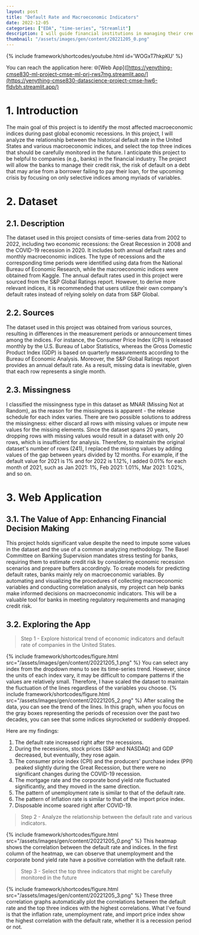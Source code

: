 ```yaml
---
layout: post
title: "Default Rate and Macroeconomic Indicators"
date: 2022-12-05
categories: ["EDA", "time-series", "Streamlit"]
description: I will guide financial institutions in managing their credit risk (the risk of default on a debt that may arise from a borrower failing to pay their loan) during future crises by focusing on select indices from among the many variables available.
thumbnail: "/assets/images/gen/content/20221205_0.png"
---
```


{% include framework/shortcodes/youtube.html id='WOGxT7hkpKU' %}

You can reach the application here: 🌐[Web App]([https://yenything-cmse830-ml-project-cmse-ml-prj-rws7mg.streamlit.app/](https://yenything-cmse830-datascience-project-cmse-hw6-fldvbh.streamlit.app/)


# 1. Introduction
The main goal of this project is to identify the most affected macroeconomic indices during past global economic recessions. In this project, I will analyze the relationship between the historical default rate in the United States and various macroeconomic indices, and select the top three indices that should be carefully monitored in the future. I anticipate this project to be helpful to companies (e.g., banks) in the financial industry. The project will allow the banks to manage their credit risk, the risk of default on a debt that may arise from a borrower failing to pay their loan, for the upcoming crisis by focusing on only selective indices among myriads of variables.  

# 2. Dataset
## 2.1. Description
The dataset used in this project consists of time-series data from 2002 to 2022, including two economic recessions: the Great Recession in 2008 and the COVID-19 recession in 2020. It includes both annual default rates and monthly macroeconomic indices. The type of recessions and the corresponding time periods were identified using data from the National Bureau of Economic Research, while the macroeconomic indices were obtained from Kaggle. The annual default rates used in this project were sourced from the S&P Global Ratings report. However, to derive more relevant indices, it is recommended that users utilize their own company's default rates instead of relying solely on data from S&P Global.

## 2.2. Sources
The dataset used in this project was obtained from various sources, resulting in differences in the measurement periods or announcement times among the indices. For instance, the Consumer Price Index (CPI) is released monthly by the U.S. Bureau of Labor Statistics, whereas the Gross Domestic Product Index (GDP) is based on quarterly measurements according to the Bureau of Economic Analysis. Moreover, the S&P Global Ratings report provides an annual default rate. As a result, missing data is inevitable, given that each row represents a single month.

## 2.3. Missingness
I classified the missingness type in this dataset as MNAR (Missing Not at Random), as the reason for the missingness is apparent - the release schedule for each index varies. There are two possible solutions to address the missingness: either discard all rows with missing values or impute new values for the missing elements. Since the dataset spans 20 years, dropping rows with missing values would result in a dataset with only 20 rows, which is insufficient for analysis. Therefore, to maintain the original dataset's number of rows (241), I replaced the missing values by adding values of the gap between years divided by 12 months. For example, if the default value for 2021 is 1% and for 2022 is 1.12%, I added 0.01% for each month of 2021, such as Jan 2021: 1%, Feb 2021: 1.01%, Mar 2021: 1.02%, and so on.

# 3. Web Application
## 3.1. The Value of App: Enhancing Financial Decision Making
This project holds significant value despite the need to impute some values in the dataset and the use of a common analyzing methodology. The Basel Committee on Banking Supervision mandates stress testing for banks, requiring them to estimate credit risk by considering economic recession scenarios and prepare buffers accordingly. To create models for predicting default rates, banks mainly rely on macroeconomic variables. By automating and visualizing the procedures of collecting macroeconomic variables and conducting correlation analysis, my project can help banks make informed decisions on macroeconomic indicators. This will be a valuable tool for banks in meeting regulatory requirements and managing credit risk.

## 3.2. Exploring the App

> Step 1 - Explore historical trend of economic indicators and default rate of companies in the United States.

{% include framework/shortcodes/figure.html src="/assets/images/gen/content/20221205_1.png" %}
You can select any index from the dropdown menu to see its time-series trend. However, since the units of each index vary, it may be difficult to compare patterns if the values are relatively small. Therefore, I have scaled the dataset to maintain the fluctuation of the lines regardless of the variables you choose.
{% include framework/shortcodes/figure.html src="/assets/images/gen/content/20221205_2.png" %}
After scaling the data, you can see the trend of the lines. In this graph, when you focus on the gray boxes representing the periods of recession over the past two decades, you can see that some indices skyrocketed or suddenly dropped.

Here are my findings:
1.	The default rate increased right after the recessions.
2.	During the recessions, stock prices (S&P and NASDAQ) and GDP decreased, but eventually, they rose again.
3.	The consumer price index (CPI) and the producers' purchase index (PPI) peaked slightly during the Great Recession, but there were no significant changes during the COVID-19 recession.
4.	The mortgage rate and the corporate bond yield rate fluctuated significantly, and they moved in the same direction.
5.	The pattern of unemployment rate is similar to that of the default rate.
6.	The pattern of inflation rate is similar to that of the import price index.
7.	Disposable income soared right after COVID-19.

> Step 2 - Analyze the relationship between the default rate and various indicators.

{% include framework/shortcodes/figure.html src="/assets/images/gen/content/20221205_0.png" %}
This heatmap shows the correlation between the default rate and indices. In the first column of the heatmap, we can observe that unemployment and the corporate bond yield rate have a positive correlation with the default rate.

> Step 3 - Select the top three indicators that might be carefully monitored in the future

{% include framework/shortcodes/figure.html src="/assets/images/gen/content/20221205_3.png" %}
These three correlation graphs automatically plot the correlations between the default rate and the top three indices with the highest correlations. What I've found is that the inflation rate, unemployment rate, and import price index show the highest correlation with the default rate, whether it is a recession period or not.

